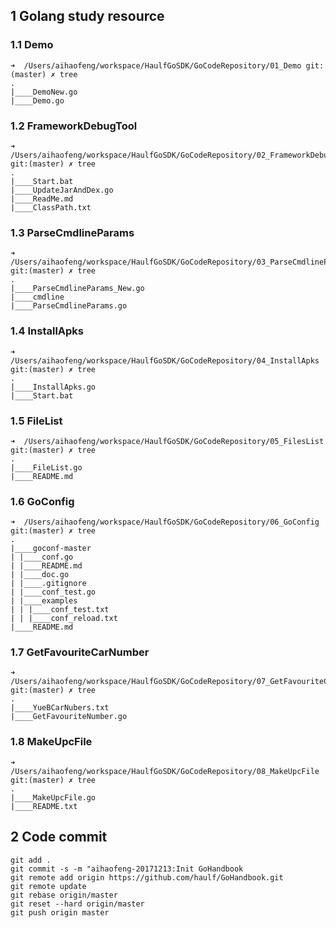 ## 1 Golang study resource

### 1.1 Demo

```shell
➜  /Users/aihaofeng/workspace/HaulfGoSDK/GoCodeRepository/01_Demo git:(master) ✗ tree
.
|____DemoNew.go
|____Demo.go
```



### 1.2 FrameworkDebugTool

```shell
➜  /Users/aihaofeng/workspace/HaulfGoSDK/GoCodeRepository/02_FrameworkDebugTool git:(master) ✗ tree
.
|____Start.bat
|____UpdateJarAndDex.go
|____ReadMe.md
|____ClassPath.txt
```



### 1.3 ParseCmdlineParams

```shell
➜  /Users/aihaofeng/workspace/HaulfGoSDK/GoCodeRepository/03_ParseCmdlineParams git:(master) ✗ tree
.
|____ParseCmdlineParams_New.go
|____cmdline
|____ParseCmdlineParams.go
```



### 1.4 InstallApks

```shell
➜  /Users/aihaofeng/workspace/HaulfGoSDK/GoCodeRepository/04_InstallApks git:(master) ✗ tree
.
|____InstallApks.go
|____Start.bat
```



### 1.5 FileList

```shell
➜  /Users/aihaofeng/workspace/HaulfGoSDK/GoCodeRepository/05_FilesList git:(master) ✗ tree
.
|____FileList.go
|____README.md
```



### 1.6 GoConfig

```shell
➜  /Users/aihaofeng/workspace/HaulfGoSDK/GoCodeRepository/06_GoConfig git:(master) ✗ tree
.
|____goconf-master
| |____conf.go
| |____README.md
| |____doc.go
| |____.gitignore
| |____conf_test.go
| |____examples
| | |____conf_test.txt
| | |____conf_reload.txt
|____README.md
```



### 1.7 GetFavouriteCarNumber

```shell
➜  /Users/aihaofeng/workspace/HaulfGoSDK/GoCodeRepository/07_GetFavouriteCarNumber git:(master) ✗ tree
.
|____YueBCarNubers.txt
|____GetFavouriteNumber.go
```



### 1.8 MakeUpcFile

```shell
➜  /Users/aihaofeng/workspace/HaulfGoSDK/GoCodeRepository/08_MakeUpcFile git:(master) ✗ tree
.
|____MakeUpcFile.go
|____README.txt
```






## 2 Code commit

```shell
git add .
git commit -s -m "aihaofeng-20171213:Init GoHandbook
git remote add origin https://github.com/haulf/GoHandbook.git
git remote update
git rebase origin/master
git reset --hard origin/master
git push origin master
```
